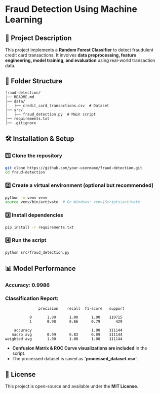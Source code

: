 # Fraud Detection Using Machine Learning  

## 📌 Project Description  
This project implements a **Random Forest Classifier** to detect fraudulent credit card transactions. It involves **data preprocessing, feature engineering, model training, and evaluation** using real-world transaction data.

## 📂 Folder Structure  
```
fraud-detection/
│── README.md
│── data/
│   ├── credit_card_transactions.csv  # Dataset
│── src/
│   ├── fraud_detection.py  # Main script
│── requirements.txt
│── .gitignore
```

## 🛠️ Installation & Setup  

### **1️⃣ Clone the repository**  
```sh
git clone https://github.com/your-username/fraud-detection.git
cd fraud-detection
```

### **2️⃣ Create a virtual environment (optional but recommended)**  
```sh
python -m venv venv
source venv/bin/activate  # On Windows: venv\Scripts\activate
```

### **3️⃣ Install dependencies**  
```sh
pip install -r requirements.txt
```

### **4️⃣ Run the script**  
```sh
python src/fraud_detection.py
```

## 📊 Model Performance  

### **Accuracy:** 0.9986  

### **Classification Report:**  
```
               precision    recall  f1-score   support

           0       1.00      1.00      1.00    110715
           1       0.98      0.66      0.79       429

    accuracy                           1.00    111144
   macro avg       0.99      0.83      0.89    111144
weighted avg       1.00      1.00      1.00    111144
```

- **Confusion Matrix & ROC Curve visualizations are included** in the script.
- The processed dataset is saved as **'processed_dataset.csv'**.

## 📜 License  
This project is open-source and available under the **MIT License**.

